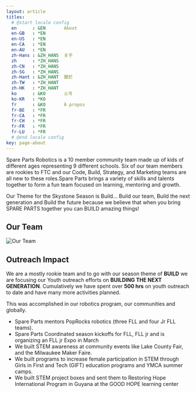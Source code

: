 ```yaml
---
layout: article
titles:
  # @start locale config
  en      : &EN       About
  en-GB   : *EN
  en-US   : *EN
  en-CA   : *EN
  en-AU   : *EN
  zh-Hans : &ZH_HANS  关于
  zh      : *ZH_HANS
  zh-CN   : *ZH_HANS
  zh-SG   : *ZH_HANS
  zh-Hant : &ZH_HANT  關於
  zh-TW   : *ZH_HANT
  zh-HK   : *ZH_HANT
  ko      : &KO       소개
  ko-KR   : *KO
  fr      : &KO       À propos
  fr-BE   : *FR
  fr-CA   : *FR
  fr-CH   : *FR
  fr-FR   : *FR
  fr-LU   : *FR
  # @end locale config
key: page-about
---
```


Spare Parts Robotics is a 10 member community team made up of kids of different ages representing 9 different schools. Six of our team members are rookies to FTC and our Code, Build, Strategy, and Marketing teams are all new to these roles.Spare Parts brings a variety of skills and talents together to form a fun team focused on learning, mentoring and growth.  

Our Theme for the Skystone Season is Build… Build our team, Build the next generation and Build the future because we believe that when you bring SPARE PARTS together you can BUILD amazing things!

## Our Team
![Our Team](https://raw.githubusercontent.com/sparepartsrobotics/spr-website/c51ba6ae9f13b5aaed55b35d84fa97c9ee07536c/team.JPG "Our Team")

## Outreach Impact
We are a mostly rookie team and to go with our season theme of **BUILD** we are focusing our Youth outreach efforts on **BUILDING THE NEXT GENERATION**. Cumulatively we have spent over **500 hrs** on youth outreach to date and have many more activities planned.

This was accomplished in our robotics program, our communities and globally.

* Spare Parts mentors PopRocks robotics (three  FLL and four Jr FLL teams). 
* Spare Parts Coordinated season kickoffs for FLL, FLL jr and is organizing an FLL jr Expo in March
* We built STEM awareness at community events like Lake County Fair, and the Milwaukee Maker Faire.
* We built programs to increase female participation in STEM through Girls in First and Tech (GIFT) education programs and YMCA summer camps.
* We built STEM project boxes and sent them to Restoring Hope International Program in Guyana at the GOOD HOPE learning center



